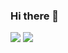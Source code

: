 ### Hi there 👋
<!-- ![Github Stats](https://github-readme-stats.vercel.app/api?username=Gusarov2906&bg_color=30,e96443,904e95&title_color=fff&text_color=fff) -->

![](https://raw.githubusercontent.com/Gusarov2906/Gusarov2906/github-stats-transparent/tree/output/generated/overview.svg)
![](https://raw.githubusercontent.com/Gusarov2906/Gusarov2906/github-stats-transparent/tree/output/generated/languages.svg)
<!--
**Gusarov2906/Gusarov2906** is a ✨ _special_ ✨ repository because its `README.md` (this file) appears on your GitHub profile.

Here are some ideas to get you started:

- 🔭 I’m currently working on ...
- 🌱 I’m currently learning ...
- 👯 I’m looking to collaborate on ...
- 🤔 I’m looking for help with ...
- 💬 Ask me about ...
- 📫 How to reach me: ...
- 😄 Pronouns: ...
- ⚡ Fun fact: ...
-->
